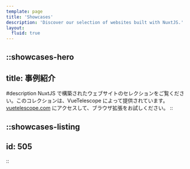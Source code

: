 ```yaml
---
template: page
title: 'Showcases'
description: 'Discover our selection of websites built with NuxtJS.'
layout:
  fluid: true
---
```


::showcases-hero
---
title: 事例紹介
---
#description
  NuxtJS で構築されたウェブサイトのセレクションをご覧ください。このコレクションは、VueTelescope によって提供されています。[vuetelescope.com](https://vuetelescope.com) にアクセスして、ブラウザ拡張をお試しください。
::

::showcases-listing
---
id: 505
---
::

